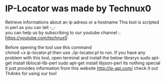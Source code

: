# IP-Locator was made by Technux0
 Retrieve informations about an ip adress or a hostname 
 This tool is scripted in perl as you can tell    -_-         
 you can help us by subscribing to our youtube channel :. https://youtube.com/technux0
 
 Before opening the tool use this command  
 chmod +x ip-locator.pl 
 then use ./ip-locator.pl to run. 
 If you have any problem with this tool, open terminal and 
 install the below librarys
 sudo apt-get install liblocal-lib-perl
 sudo apt-get install libjson-perl
 Its nothing special it just provides information from this website 
 http://ip-api.com/ check it out
 Th4nks for using our tool
